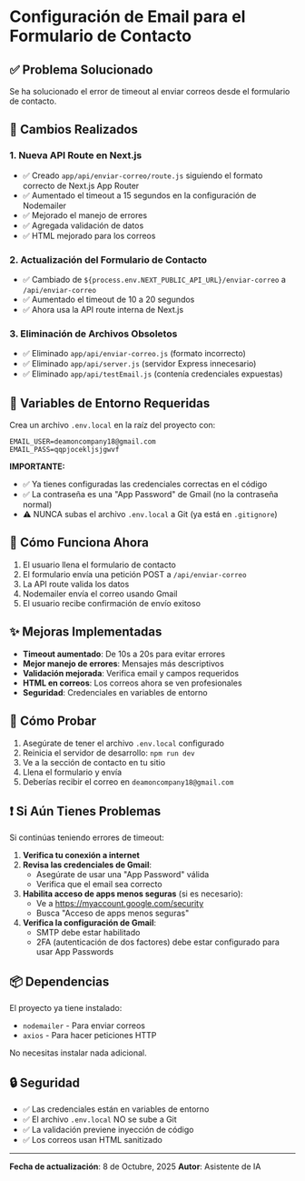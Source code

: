 # Configuración de Email para el Formulario de Contacto

## ✅ Problema Solucionado

Se ha solucionado el error de timeout al enviar correos desde el formulario de contacto.

## 🔧 Cambios Realizados

### 1. Nueva API Route en Next.js
- ✅ Creado `app/api/enviar-correo/route.js` siguiendo el formato correcto de Next.js App Router
- ✅ Aumentado el timeout a 15 segundos en la configuración de Nodemailer
- ✅ Mejorado el manejo de errores
- ✅ Agregada validación de datos
- ✅ HTML mejorado para los correos

### 2. Actualización del Formulario de Contacto
- ✅ Cambiado de `${process.env.NEXT_PUBLIC_API_URL}/enviar-correo` a `/api/enviar-correo`
- ✅ Aumentado el timeout de 10 a 20 segundos
- ✅ Ahora usa la API route interna de Next.js

### 3. Eliminación de Archivos Obsoletos
- ✅ Eliminado `app/api/enviar-correo.js` (formato incorrecto)
- ✅ Eliminado `app/api/server.js` (servidor Express innecesario)
- ✅ Eliminado `app/api/testEmail.js` (contenía credenciales expuestas)

## 📝 Variables de Entorno Requeridas

Crea un archivo `.env.local` en la raíz del proyecto con:

```env
EMAIL_USER=deamoncompany18@gmail.com
EMAIL_PASS=qqpjocekljsjgwvf
```

**IMPORTANTE:**
- ✅ Ya tienes configuradas las credenciales correctas en el código
- ✅ La contraseña es una "App Password" de Gmail (no la contraseña normal)
- ⚠️ NUNCA subas el archivo `.env.local` a Git (ya está en `.gitignore`)

## 🚀 Cómo Funciona Ahora

1. El usuario llena el formulario de contacto
2. El formulario envía una petición POST a `/api/enviar-correo`
3. La API route valida los datos
4. Nodemailer envía el correo usando Gmail
5. El usuario recibe confirmación de envío exitoso

## ✨ Mejoras Implementadas

- **Timeout aumentado**: De 10s a 20s para evitar errores
- **Mejor manejo de errores**: Mensajes más descriptivos
- **Validación mejorada**: Verifica email y campos requeridos
- **HTML en correos**: Los correos ahora se ven profesionales
- **Seguridad**: Credenciales en variables de entorno

## 🧪 Cómo Probar

1. Asegúrate de tener el archivo `.env.local` configurado
2. Reinicia el servidor de desarrollo: `npm run dev`
3. Ve a la sección de contacto en tu sitio
4. Llena el formulario y envía
5. Deberías recibir el correo en `deamoncompany18@gmail.com`

## ❗ Si Aún Tienes Problemas

Si continúas teniendo errores de timeout:

1. **Verifica tu conexión a internet**
2. **Revisa las credenciales de Gmail**:
   - Asegúrate de usar una "App Password" válida
   - Verifica que el email sea correcto
3. **Habilita acceso de apps menos seguras** (si es necesario):
   - Ve a https://myaccount.google.com/security
   - Busca "Acceso de apps menos seguras"
4. **Verifica la configuración de Gmail**:
   - SMTP debe estar habilitado
   - 2FA (autenticación de dos factores) debe estar configurado para usar App Passwords

## 📦 Dependencias

El proyecto ya tiene instalado:
- `nodemailer` - Para enviar correos
- `axios` - Para hacer peticiones HTTP

No necesitas instalar nada adicional.

## 🔒 Seguridad

- ✅ Las credenciales están en variables de entorno
- ✅ El archivo `.env.local` NO se sube a Git
- ✅ La validación previene inyección de código
- ✅ Los correos usan HTML sanitizado

---

**Fecha de actualización**: 8 de Octubre, 2025
**Autor**: Asistente de IA

